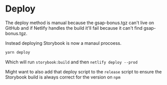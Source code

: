 # Deploy

The deploy method is manual because the gsap-bonus.tgz can't live on GitHub and if Netlify handles the build it'll fail because it can't find gsap-bonus.tgz.

Instead deploying Storybook is now a manaul procoess.

```sh
yarn deploy
```

Which will run `storybook:build` and then `netlify deploy --prod`

Might want to also add that deploy script to the `release` script to ensure the Storybook build is always correct for the version on `npm`
